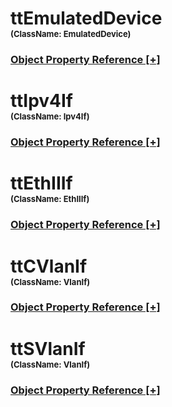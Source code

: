 
<script src="https://cdnjs.cloudflare.com/ajax/libs/d3/3.5.5/d3.min.js"></script>
<script type="text/javascript">
<!--
    function toggle_visibility(id) {
       var e = document.getElementById(id);
       var caption = document.getElementById(id + '.h3link');
       var text = caption.innerHTML
       if(e.style.display == 'block')
       {
          e.style.display = 'none';
          caption.innerHTML = text.replace('[-]', '[+]');
       }
       else
       {
          e.style.display = 'block';
          caption.innerHTML = text.replace('[+]', '[-]');
       }
    }
//!-->
</script>
<script type="text/javascript">
    var margin = {top: 20, right: 120, bottom: 20, left: 120},
        width = 960 - margin.right - margin.left,
        height = 800 - margin.top - margin.bottom;

    // var orientations = {
    //   "top-to-bottom": {
    //     size: [width, height],
    //     x: function(d) { return d.x; },
    //     y: function(d) { return d.y; }
    //   },
    //   "right-to-left": {
    //     size: [height, width],
    //     x: function(d) { return width - d.y; },
    //     y: function(d) { return d.x; }
    //   },
    //   "bottom-to-top": {
    //     size: [width, height],
    //     x: function(d) { return d.x; },
    //     y: function(d) { return height - d.y; }
    //   },
    //   "left-to-right": {
    //     size: [height, width],
    //     x: function(d) { return d.y; },
    //     y: function(d) { return d.x; }
    //   }
    // };

    var i = 0,
        duration = 750,
        root;

    var tree = d3.layout.tree()
        .size([width, height]);

    var diagonal = d3.svg.diagonal()
        .projection(function(d) { return [d.y, d.x]; });

    var svg = d3.select("body").append("svg")
        .attr("width", width + margin.right + margin.left)
        .attr("height", height + margin.top + margin.bottom)
      .append("g")
        .attr("transform", "translate(" + margin.left + "," + margin.top + ")");

    d3.json("./dmMap.json", function(error, flare) {
      if (error) throw error;

      root = flare;
      root.x0 = height / 2;
      root.y0 = 0;

      function collapse(d) {
        if (d.children) {
          d._children = d.children;
          d._children.forEach(collapse);
          d.children = null;
        }
      }

      root.children.forEach(collapse);
      update(root);
    });

    d3.select(self.frameElement).style("height", "800px");

    function update(source) {

      // Compute the new tree layout.
      var nodes = tree.nodes(root).reverse(),
          links = tree.links(nodes);

      // Normalize for fixed-depth.
      nodes.forEach(function(d) { d.y = d.depth * 180; });

      // Update the nodes
      var node = svg.selectAll("g.node")
          .data(nodes, function(d) { return d.id || (d.id = ++i); });

      // Enter any new nodes at the parent's previous position.
      var nodeEnter = node.enter().append("g")
          .attr("class", "node")
          .attr("transform", function(d) { return "translate(" + source.y0 + "," + source.x0 + ")"; })
          .on("click", click);

      nodeEnter.append("circle")
          .attr("r", 10)
          .style("fill", function(d) { return d._children ? "lightsteelblue" : "#fff"; });

      nodeEnter.append("a")
          .attr("xlink:href", function(d) { return d.url; })
          .append("text")
            .attr("x", function(d) { return d.children || d._children ? -10 : 10; })
            .attr("dy", ".35em")
            .attr("text-anchor", function(d) { return d.children || d._children ? "end" : "start"; })
            .text(function(d) { return d.name; })
            .style("fill-opacity", 1e-6);

      // Transition nodes to their new position.
      var nodeUpdate = node.transition()
          .duration(duration)
          .attr("transform", function(d) { return "translate(" + d.y + "," + d.x + ")"; });

      nodeUpdate.select("circle")
          .attr("r", 4.5)
          .style("fill", function(d) { return d._children ? "lightsteelblue" : "#fff"; });

      nodeUpdate.select("text")
          .style("fill-opacity", 1);

      // Transition exiting nodes to the parent's new position.
      var nodeExit = node.exit().transition()
          .duration(duration)
          .attr("transform", function(d) { return "translate(" + source.y + "," + source.x + ")"; })
          .remove();

      nodeExit.select("circle")
          .attr("r", 1e-6);

      nodeExit.select("text")
          .style("fill-opacity", 1e-6);

      // Update the links
      var link = svg.selectAll("path.link")
          .data(links, function(d) { return d.target.id; });

      // Enter any new links at the parent's previous position.
      link.enter().insert("path", "g")
          .attr("class", "link")
          .attr("d", function(d) {
            var o = {x: source.x0, y: source.y0};
            return diagonal({source: o, target: o});
          });

      // Transition links to their new position.
      link.transition()
          .duration(duration)
          .attr("d", diagonal);

      // Transition exiting nodes to the parent's new position.
      link.exit().transition()
          .duration(duration)
          .attr("d", function(d) {
            var o = {x: source.x, y: source.y};
            return diagonal({source: o, target: o});
          })
          .remove();

      // Stash the old positions for transition.
      nodes.forEach(function(d) {
        d.x0 = d.x;
        d.y0 = d.y;
      });
    }

    // Toggle children on click.
    function click(d) {
      if (d.children) {
        d._children = d.children;
        d.children = null;
      } else {
        d.children = d._children;
        d._children = null;
      }
      update(d);
    }
//-->
</script>

# ttEmulatedDevice<br><font size="2">(ClassName:  EmulatedDevice)</font><h3><a id="ttEmulatedDevice.h3link" href="JavaScript:;" onclick="toggle_visibility('ttEmulatedDevice');">Object Property Reference [+]</a></h3>

<div class="section" style="display:none;" id="ttEmulatedDevice"><table><tr><th>Property</th><th>Value</th></tr><tr><td>RouterId</td><td>192.0.0.2</td></tr><tr><td>RouterIdStep</td><td>0.0.0.1</td></tr><tr><td>Name</td><td>Device 1</td></tr><tr><td>LocalActive</td><td>TRUE</td></tr><tr><td>EnablePingResponse</td><td>FALSE</td></tr><tr><td>DeviceCount</td><td>1</td></tr><tr><td>serializationBase</td><td>true</td></tr><tr><td>Ipv6RouterIdStep</td><td>::1</td></tr><tr><td>Active</td><td>TRUE</td></tr><tr><td>Ipv6RouterId</td><td>2000::2</td></tr><tr><td>id</td><td>3793</td></tr></table></div>

# ttIpv4If<br><font size="2">(ClassName:  Ipv4If)</font><h3><a id="ttIpv4If.h3link" href="JavaScript:;" onclick="toggle_visibility('ttIpv4If');">Object Property Reference [+]</a></h3>

<div class="section" style="display:none;" id="ttIpv4If"><table><tr><th>Property</th><th>Value</th></tr><tr><td>SkipReserved</td><td>TRUE</td></tr><tr><td>GatewayMacResolver</td><td>default</td></tr><tr><td>IfCountPerLowerIf</td><td>1</td></tr><tr><td>GatewayRepeatCount</td><td>0</td></tr><tr><td>id</td><td>3794</td></tr><tr><td>GatewayList</td><td></td></tr><tr><td>ResolveGatewayMac</td><td>TRUE</td></tr><tr><td>NeedsAuthentication</td><td>FALSE</td></tr><tr><td>LocalActive</td><td>TRUE</td></tr><tr><td>IsLoopbackIf</td><td>FALSE</td></tr><tr><td>IsDecorated</td><td>FALSE</td></tr><tr><td>GatewayMac</td><td>00:00:01:00:00:01</td></tr><tr><td>Tos</td><td>192</td></tr><tr><td>IsDirectlyConnected</td><td>TRUE</td></tr><tr><td>AddrList</td><td></td></tr><tr><td>AddrStep</td><td>0.0.0.1</td></tr><tr><td>Name</td><td>IPv4 26</td></tr><tr><td>IfRecycleCount</td><td>0</td></tr><tr><td>GatewayRecycleCount</td><td>0</td></tr><tr><td>UseIpAddrRangeSettingsForGateway</td><td>FALSE</td></tr><tr><td>AddrRepeatCount</td><td>0</td></tr><tr><td>IsRange</td><td>TRUE</td></tr><tr><td>Active</td><td>TRUE</td></tr><tr><td>AddrResolver</td><td>default</td></tr><tr><td>UsePortDefaultIpv4Gateway</td><td>FALSE</td></tr><tr><td>TosType</td><td>TOS</td></tr><tr><td>AddrStepMask</td><td>255.255.255.255</td></tr><tr><td>Ttl</td><td>255</td></tr><tr><td>GatewayStep</td><td>0.0.0.0</td></tr><tr><td>PrefixLength</td><td>24</td></tr><tr><td>Gateway</td><td>192.85.1.1</td></tr><tr><td>Address</td><td>192.85.1.4</td></tr></table></div>

# ttEthIIIf<br><font size="2">(ClassName:  EthIIIf)</font><h3><a id="ttEthIIIf.h3link" href="JavaScript:;" onclick="toggle_visibility('ttEthIIIf');">Object Property Reference [+]</a></h3>

<div class="section" style="display:none;" id="ttEthIIIf"><table><tr><th>Property</th><th>Value</th></tr><tr><td>SourceMac</td><td>00:10:94:00:00:02</td></tr><tr><td>Name</td><td>EthernetII 26</td></tr><tr><td>IfRecycleCount</td><td>0</td></tr><tr><td>IsDirectlyConnected</td><td>TRUE</td></tr><tr><td>IfCountPerLowerIf</td><td>1</td></tr><tr><td>IsRange</td><td>TRUE</td></tr><tr><td>id</td><td>3796</td></tr><tr><td>IsDecorated</td><td>FALSE</td></tr><tr><td>SrcMacStepMask</td><td>00:00:ff:ff:ff:ff</td></tr><tr><td>SrcMacRepeatCount</td><td>0</td></tr><tr><td>LocalActive</td><td>TRUE</td></tr><tr><td>IsLoopbackIf</td><td>FALSE</td></tr><tr><td>SrcMacList</td><td></td></tr><tr><td>Authenticator</td><td>default</td></tr><tr><td>UseDefaultPhyMac</td><td>FALSE</td></tr><tr><td>Active</td><td>TRUE</td></tr><tr><td>SrcMacStep</td><td>00:00:00:00:00:01</td></tr></table></div>

# ttCVlanIf<br><font size="2">(ClassName:  VlanIf)</font><h3><a id="ttCVlanIf.h3link" href="JavaScript:;" onclick="toggle_visibility('ttCVlanIf');">Object Property Reference [+]</a></h3>

<div class="section" style="display:none;" id="ttCVlanIf"><table><tr><th>Property</th><th>Value</th></tr><tr><td>Name</td><td>VLAN 1</td></tr><tr><td>Tpid</td><td>33024</td></tr><tr><td>IfRecycleCount</td><td>0</td></tr><tr><td>Priority</td><td>7</td></tr><tr><td>IsDirectlyConnected</td><td>TRUE</td></tr><tr><td>VlanId</td><td>100</td></tr><tr><td>IfCountPerLowerIf</td><td>1</td></tr><tr><td>IsRange</td><td>TRUE</td></tr><tr><td>id</td><td>3795</td></tr><tr><td>IdResolver</td><td>default</td></tr><tr><td>IdList</td><td></td></tr><tr><td>Cfi</td><td>0</td></tr><tr><td>IdStep</td><td>0</td></tr><tr><td>LocalActive</td><td>TRUE</td></tr><tr><td>IsLoopbackIf</td><td>FALSE</td></tr><tr><td>IsDecorated</td><td>FALSE</td></tr><tr><td>Active</td><td>TRUE</td></tr><tr><td>IdRepeatCount</td><td>0</td></tr></table></div>

# ttSVlanIf<br><font size="2">(ClassName:  VlanIf)</font><h3><a id="ttSVlanIf.h3link" href="JavaScript:;" onclick="toggle_visibility('ttSVlanIf');">Object Property Reference [+]</a></h3>

<div class="section" style="display:none;" id="ttSVlanIf"><table><tr><th>Property</th><th>Value</th></tr><tr><td>Name</td><td>VLAN 2</td></tr><tr><td>Tpid</td><td>33024</td></tr><tr><td>IfRecycleCount</td><td>0</td></tr><tr><td>Priority</td><td>7</td></tr><tr><td>IsDirectlyConnected</td><td>TRUE</td></tr><tr><td>VlanId</td><td>100</td></tr><tr><td>IfCountPerLowerIf</td><td>1</td></tr><tr><td>IsRange</td><td>TRUE</td></tr><tr><td>id</td><td>3797</td></tr><tr><td>IdResolver</td><td>default</td></tr><tr><td>IdList</td><td></td></tr><tr><td>Cfi</td><td>0</td></tr><tr><td>IdStep</td><td>0</td></tr><tr><td>LocalActive</td><td>TRUE</td></tr><tr><td>IsLoopbackIf</td><td>FALSE</td></tr><tr><td>IsDecorated</td><td>FALSE</td></tr><tr><td>Active</td><td>TRUE</td></tr><tr><td>IdRepeatCount</td><td>0</td></tr></table></div>
